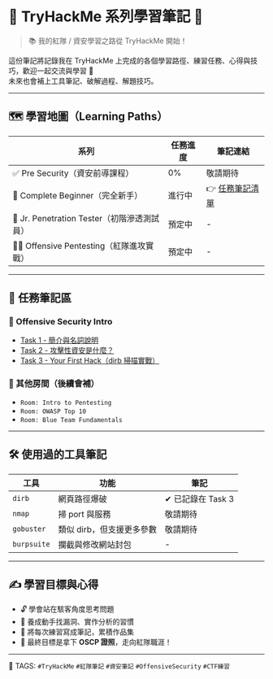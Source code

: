 # 🔐 TryHackMe 系列學習筆記 🧠

> 📚 我的紅隊 / 資安學習之路從 TryHackMe 開始！

這份筆記將記錄我在 TryHackMe 上完成的各個學習路徑、練習任務、心得與技巧，歡迎一起交流與學習 💪  
未來也會補上工具筆記、破解過程、解題技巧。

---

## 🗺 學習地圖（Learning Paths）

| 系列 | 任務進度 | 筆記連結 |
|------|----------|-----------|
| ✅ Pre Security（資安前導課程） | 0% | 敬請期待 |
| 🚀 Complete Beginner（完全新手） | 進行中 | 👉 [任務筆記清單](#📁-任務筆記區) |
| 🧪 Jr. Penetration Tester（初階滲透測試員） | 預定中 | - |
| 🕵️‍♂️ Offensive Pentesting（紅隊進攻實戰） | 預定中 | - |

---

## 📁 任務筆記區

### 📌 Offensive Security Intro

- [Task 1 - 簡介與名詞說明](./offensive-security-intro/task1.md)
- [Task 2 - 攻擊性資安是什麼？](./offensive-security-intro/task2.md)
- [Task 3 - Your First Hack（dirb 掃描實戰）](./offensive-security-intro/task3.md)

### 📌 其他房間（後續會補）

- `Room: Intro to Pentesting`
- `Room: OWASP Top 10`
- `Room: Blue Team Fundamentals`

---

## 🛠 使用過的工具筆記

| 工具 | 功能 | 筆記 |
|------|------|------|
| `dirb` | 網頁路徑爆破 | ✔ 已記錄在 Task 3 |
| `nmap` | 掃 port 與服務 | 敬請期待 |
| `gobuster` | 類似 dirb，但支援更多參數 | 敬請期待 |
| `burpsuite` | 攔截與修改網站封包 | - |

---

## ✍️ 學習目標與心得

- 🔓 學會站在駭客角度思考問題
- 🧩 養成動手找漏洞、實作分析的習慣
- 📄 將每次練習寫成筆記，累積作品集
- 🎯 最終目標是拿下 **OSCP 證照**，走向紅隊職涯！

---

📌 TAGS: `#TryHackMe` `#紅隊筆記` `#資安筆記` `#OffensiveSecurity` `#CTF練習`

